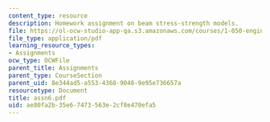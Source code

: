 ```yaml
---
content_type: resource
description: Homework assignment on beam stress-strength models.
file: https://ol-ocw-studio-app-qa.s3.amazonaws.com/courses/1-050-engineering-mechanics-i-fall-2007/ae80fa2b35e67473563e2cf8e470efa5_assn6.pdf
file_type: application/pdf
learning_resource_types:
- Assignments
ocw_type: OCWFile
parent_title: Assignments
parent_type: CourseSection
parent_uid: 8e344ad5-a553-4368-9048-9e95e736657a
resourcetype: Document
title: assn6.pdf
uid: ae80fa2b-35e6-7473-563e-2cf8e470efa5
---
```

